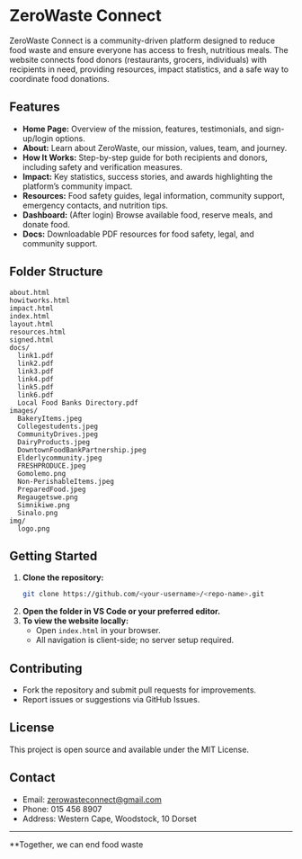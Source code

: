 # ZeroWaste Connect

ZeroWaste Connect is a community-driven platform designed to reduce food waste and ensure everyone has access to fresh, nutritious meals. The website connects food donors (restaurants, grocers, individuals) with recipients in need, providing resources, impact statistics, and a safe way to coordinate food donations.

## Features

- **Home Page:** Overview of the mission, features, testimonials, and sign-up/login options.
- **About:** Learn about ZeroWaste, our mission, values, team, and journey.
- **How It Works:** Step-by-step guide for both recipients and donors, including safety and verification measures.
- **Impact:** Key statistics, success stories, and awards highlighting the platform’s community impact.
- **Resources:** Food safety guides, legal information, community support, emergency contacts, and nutrition tips.
- **Dashboard:** (After login) Browse available food, reserve meals, and donate food.
- **Docs:** Downloadable PDF resources for food safety, legal, and community support.

## Folder Structure

```
about.html
howitworks.html
impact.html
index.html
layout.html
resources.html
signed.html
docs/
  link1.pdf
  link2.pdf
  link3.pdf
  link4.pdf
  link5.pdf
  link6.pdf
  Local Food Banks Directory.pdf
images/
  BakeryItems.jpeg
  Collegestudents.jpeg
  CommunityDrives.jpeg
  DairyProducts.jpeg
  DowntownFoodBankPartnership.jpeg
  Elderlycommunity.jpeg
  FRESHPRODUCE.jpeg
  Gomolemo.png
  Non-PerishableItems.jpeg
  PreparedFood.jpeg
  Regaugetswe.png
  Simnikiwe.png
  Sinalo.png
img/
  logo.png
```

## Getting Started

1. **Clone the repository:**
   ```sh
   git clone https://github.com/<your-username>/<repo-name>.git
   ```
2. **Open the folder in VS Code or your preferred editor.**
3. **To view the website locally:**
   - Open `index.html` in your browser.
   - All navigation is client-side; no server setup required.

## Contributing

- Fork the repository and submit pull requests for improvements.
- Report issues or suggestions via GitHub Issues.

## License

This project is open source and available under the MIT License.

## Contact

- Email: zerowasteconnect@gmail.com
- Phone: 015 456 8907
- Address: Western Cape, Woodstock, 10 Dorset

---

**Together, we can end food waste

